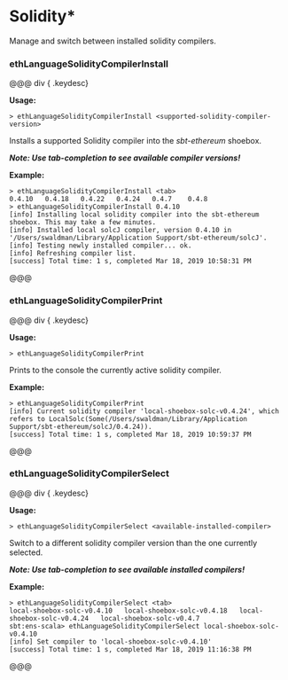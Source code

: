 # Solidity*

Manage and switch between installed solidity compilers.

### ethLanguageSolidityCompilerInstall

@@@ div { .keydesc}

**Usage:**
```
> ethLanguageSolidityCompilerInstall <supported-solidity-compiler-version>
```

Installs a supported Solidity compiler into the _sbt-ethereum_ shoebox.

_**Note: Use tab-completion to see available compiler versions!**_

**Example:**
```
> ethLanguageSolidityCompilerInstall <tab>
0.4.10   0.4.18   0.4.22   0.4.24   0.4.7    0.4.8    
> ethLanguageSolidityCompilerInstall 0.4.10
[info] Installing local solidity compiler into the sbt-ethereum shoebox. This may take a few minutes.
[info] Installed local solcJ compiler, version 0.4.10 in '/Users/swaldman/Library/Application Support/sbt-ethereum/solcJ'.
[info] Testing newly installed compiler... ok.
[info] Refreshing compiler list.
[success] Total time: 1 s, completed Mar 18, 2019 10:58:31 PM

```

@@@

### ethLanguageSolidityCompilerPrint

@@@ div { .keydesc}

**Usage:**
```
> ethLanguageSolidityCompilerPrint
```

Prints to the console the currently active solidity compiler.

**Example:**
```
> ethLanguageSolidityCompilerPrint
[info] Current solidity compiler 'local-shoebox-solc-v0.4.24', which refers to LocalSolc(Some(/Users/swaldman/Library/Application Support/sbt-ethereum/solcJ/0.4.24)).
[success] Total time: 1 s, completed Mar 18, 2019 10:59:37 PM
```

@@@

### ethLanguageSolidityCompilerSelect


@@@ div { .keydesc}

**Usage:**
```
> ethLanguageSolidityCompilerSelect <available-installed-compiler>
```

Switch to a different solidity compiler version than the one currently selected.

_**Note: Use tab-completion to see available installed compilers!**_

**Example:**
```
> ethLanguageSolidityCompilerSelect <tab>
local-shoebox-solc-v0.4.10   local-shoebox-solc-v0.4.18   local-shoebox-solc-v0.4.24   local-shoebox-solc-v0.4.7    
sbt:ens-scala> ethLanguageSolidityCompilerSelect local-shoebox-solc-v0.4.10
[info] Set compiler to 'local-shoebox-solc-v0.4.10'
[success] Total time: 1 s, completed Mar 18, 2019 11:16:38 PM
```

@@@


